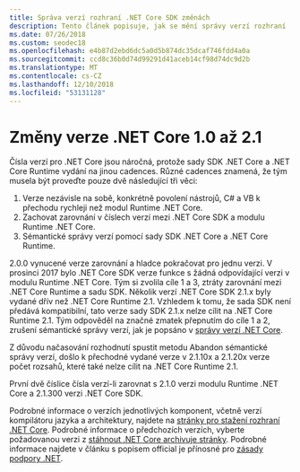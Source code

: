 ```yaml
---
title: Správa verzí rozhraní .NET Core SDK změnách
description: Tento článek popisuje, jak se mění správy verzí rozhraní .NET Core SDK a modulu Runtime v období verze 2.1.
ms.date: 07/26/2018
ms.custom: seodec18
ms.openlocfilehash: e4b87d2ebd6dc5a0d5b874dc35dcaf746fdd4a0a
ms.sourcegitcommit: ccd8c36b0d74d99291d41aceb14cf98d74dc9d2b
ms.translationtype: MT
ms.contentlocale: cs-CZ
ms.lasthandoff: 12/10/2018
ms.locfileid: "53131128"
---
```

# <a name="net-core-version-changes-between-10-and-21"></a>Změny verze .NET Core 1.0 až 2.1

Čísla verzí pro .NET Core jsou náročná, protože sady SDK .NET Core a .NET Core Runtime vydání na jinou cadences. Různé cadences znamená, že tým musela být proveďte pouze dvě následující tři věci:

1. Verze nezávisle na sobě, konkrétně povolení nástrojů, C# a VB k přechodu rychleji než modul Runtime .NET Core.
2. Zachovat zarovnání v číslech verzí mezi .NET Core SDK a modulu Runtime .NET Core.
3. Sémantické správy verzí pomocí sady SDK .NET Core a .NET Core Runtime.

2.0.0 vynucené verze zarovnání a hladce pokračovat pro jednu verzi. V prosinci 2017 bylo .NET Core SDK verze funkce s žádná odpovídající verzi v modulu Runtime .NET Core. Tým si zvolila cíle 1 a 3, ztráty zarovnání mezi .NET Core Runtime a sadu SDK. Několik verzí .NET Core SDK 2.1.x byly vydané dřív než .NET Core Runtime 2.1. Vzhledem k tomu, že sada SDK není předává kompatibilní, tato verze sady SDK 2.1.x nelze cílit na .NET Core Runtime 2.1. Tým odpověděl na značné zmatek přepnutím do cíle 1 a 2, zrušení sémantické správy verzí, jak je popsáno v [správy verzí .NET Core](index.md#versioning-details).

Z důvodu načasování rozhodnutí spustit metodu Abandon sémantické správy verzí, došlo k přechodné vydané verze v 2.1.10x a 2.1.20x verze počet rozsahů, které také nelze cílit na .NET Core Runtime 2.1.

První dvě číslice čísla verzí-li zarovnat s 2.1.0 verzi modulu Runtime .NET Core a 2.1.300 verzi .NET Core SDK.

Podrobné informace o verzích jednotlivých komponent, včetně verzí kompilátoru jazyka a architektury, najdete na [stránky pro stažení rozhraní .NET Core](https://www.microsoft.com/net/download/dotnet-core/current). Podrobné informace o předchozích verzích, vyberte požadovanou verzi z [stáhnout .NET Core archivuje stránky](https://www.microsoft.com/net/download/archives). Podrobné informace najdete v článku s popisem official je přínosné pro [zásady podpory .NET](https://www.microsoft.com/net/Support/Policy).
